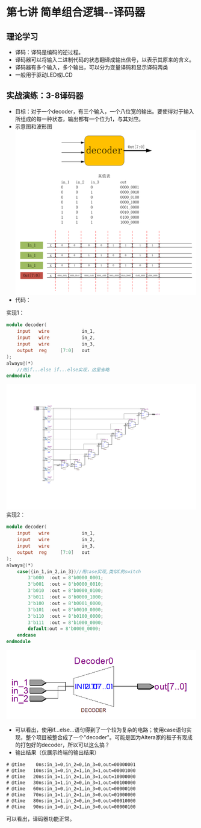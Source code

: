 # 第七讲 简单组合逻辑--译码器  
## 理论学习  
- 译码：译码是编码的逆过程。  
- 译码器可以将输入二进制代码的状态翻译成输出信号，以表示其原来的含义。  
- 译码器有多个输入，多个输出，可以分为变量译码和显示译码两类  
- 一般用于驱动LED或LCD  
## 实战演练：3-8译码器  
- 目标：对于一个decoder，有三个输入，一个八位宽的输出。要使得对于输入所组成的每一种状态，输出都有一个位为1，与其对应。  
- 示意图和波形图  
![](./res/0924_1.png)  
- 代码：  

实现1：
```Verilog
module decoder(
    input   wire            in_1,
    input   wire            in_2,
    input   wire            in_3,
    output  reg     [7:0]   out
);
always@(*)
    //用if...else if...else实现，这里省略
endmodule
```
![](./res/0924_2.png)
实现2：
```Verilog
module decoder(
    input   wire            in_1,
    input   wire            in_2,
    input   wire            in_3,
    output  reg     [7:0]   out
);
always@(*)
    case({in_1,in_2,in_3})//用case实现,类似C的switch
        3'b000	:out = 8'b0000_0001;
        3'b001	:out = 8'b0000_0010;
        3'b010	:out = 8'b0000_0100;
        3'b011	:out = 8'b0000_1000;
        3'b100	:out = 8'b0001_0000;
        3'b101	:out = 8'b0010_0000;
        3'b110	:out = 8'b0100_0000;
        3'b111	:out = 8'b1000_0000;
        default:out = 8'b0000_0000;
    endcase
endmodule
```
![](./res/0924_3.png)  
- 可以看出，使用if...else...语句得到了一个较为复杂的电路；使用case语句实现，整个项目被整合成了一个"decoder"。可能是因为Altera家的板子有现成的打包好的decoder，所以可以这么搞？  
- 输出结果（仅展示终端的输出结果）
```Transcript
# @time    0ns:in_1=0,in_2=0,in_3=0,out=00000001
# @time   10ns:in_1=0,in_2=1,in_3=1,out=00001000
# @time   20ns:in_1=1,in_2=1,in_3=1,out=10000000
# @time   30ns:in_1=1,in_2=0,in_3=1,out=00100000
# @time   60ns:in_1=0,in_2=1,in_3=0,out=00000100
# @time   70ns:in_1=1,in_2=1,in_3=0,out=01000000
# @time   80ns:in_1=1,in_2=0,in_3=0,out=00010000
# @time   90ns:in_1=0,in_2=1,in_3=0,out=00000100
```  
可以看出，译码器功能正常。